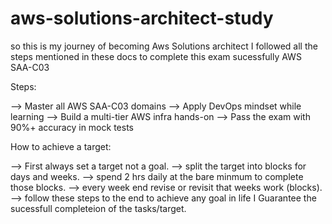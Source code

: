 # aws-solutions-architect-study

so this is my journey of becoming Aws Solutions architect
I followed all the steps mentioned in these docs to complete this exam sucessfully AWS SAA-C03

Steps:

--> Master all AWS SAA-C03 domains
--> Apply DevOps mindset while learning
--> Build a multi-tier AWS infra hands-on
--> Pass the exam with 90%+ accuracy in mock tests

How to achieve a target:

--> First always set a target not a goal.
--> split the target into blocks for days and weeks. 
--> spend 2 hrs daily at the bare minmum to complete those blocks.
--> every week end revise or revisit that weeks work (blocks).
--> follow these steps to the end to achieve any goal in life I Guarantee the sucessfull completeion of the tasks/target.

